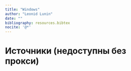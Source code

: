 ```yaml
---
title: "Windows"
author: "Leonid Lunin"
date: ""
bibliography: resources.bibtex
nocite: '@*'
---
```


# Источники (недоступны без прокси)
